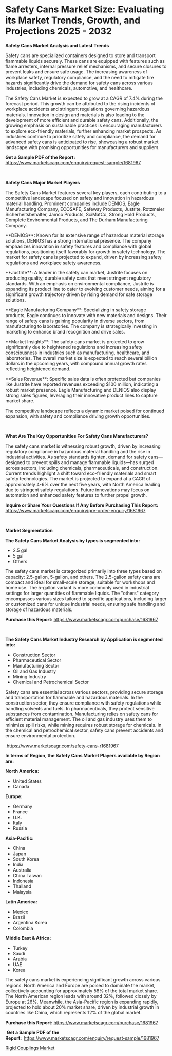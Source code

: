 <p><h1>Safety Cans Market Size: Evaluating its Market Trends, Growth, and Projections 2025 - 2032</h1></p><p><strong>Safety Cans Market Analysis and Latest Trends</strong></p>
<p><p>Safety cans are specialized containers designed to store and transport flammable liquids securely. These cans are equipped with features such as flame arresters, internal pressure relief mechanisms, and secure closures to prevent leaks and ensure safe usage. The increasing awareness of workplace safety, regulatory compliance, and the need to mitigate fire hazards significantly drive the demand for safety cans across various industries, including chemicals, automotive, and healthcare.</p><p>The Safety Cans Market is expected to grow at a CAGR of 7.4% during the forecast period. This growth can be attributed to the rising incidents of workplace accidents and stringent regulations governing hazardous materials. Innovation in design and materials is also leading to the development of more efficient and durable safety cans. Additionally, the growing emphasis on sustainable practices is encouraging manufacturers to explore eco-friendly materials, further enhancing market prospects. As industries continue to prioritize safety and compliance, the demand for advanced safety cans is anticipated to rise, showcasing a robust market landscape with promising opportunities for manufacturers and suppliers.</p></p>
<p><strong>Get a Sample PDF of the Report:&nbsp;</strong> <a href="https://www.marketscagr.com/enquiry/request-sample/1681967?utm_campaign=1889&utm_medium=2&utm_source=Github&utm_content=ia&utm_term=16022025&utm_id=safety-cans">https://www.marketscagr.com/enquiry/request-sample/1681967</a></p>
<p>&nbsp;</p>
<p><strong>Safety Cans Major Market Players</strong></p>
<p><p>The Safety Cans Market features several key players, each contributing to a competitive landscape focused on safety and innovation in hazardous material handling. Prominent companies include DENIOS, Eagle Manufacturing Company, ECOSAFE, Safeway Products, Justrite, Rotzmeier Sicherheitsbehalter, Jamco Products, SciMatCo, Strong Hold Products, Complete Environmental Products, and The Durham Manufacturing Company.</p><p>**DENIOS**: Known for its extensive range of hazardous material storage solutions, DENIOS has a strong international presence. The company emphasizes innovation in safety features and compliance with global regulations, positioning itself favorably for growth in safety technology. The market for safety cans is projected to expand, driven by increasing safety regulations and workplace safety awareness.</p><p>**Justrite**: A leader in the safety can market, Justrite focuses on producing quality, durable safety cans that meet stringent regulatory standards. With an emphasis on environmental compliance, Justrite is expanding its product line to cater to evolving customer needs, aiming for a significant growth trajectory driven by rising demand for safe storage solutions.</p><p>**Eagle Manufacturing Company**: Specializing in safety storage products, Eagle continues to innovate with new materials and designs. Their range of safety cans is gaining popularity in diverse sectors, from manufacturing to laboratories. The company is strategically investing in marketing to enhance brand recognition and drive sales.</p><p>**Market Insights**: The safety cans market is projected to grow significantly due to heightened regulations and increasing safety consciousness in industries such as manufacturing, healthcare, and laboratories. The overall market size is expected to reach several billion dollars in the upcoming years, with compound annual growth rates reflecting heightened demand.</p><p>**Sales Revenue**: Specific sales data is often protected but companies like Justrite have reported revenues exceeding $100 million, indicating a robust market presence. Eagle Manufacturing and DENIOS also display strong sales figures, leveraging their innovative product lines to capture market share. </p><p>The competitive landscape reflects a dynamic market poised for continued expansion, with safety and compliance driving growth opportunities.</p></p>
<p>&nbsp;</p>
<p><strong>What Are The Key Opportunities For Safety Cans Manufacturers?</strong></p>
<p><p>The safety cans market is witnessing robust growth, driven by increasing regulatory compliance in hazardous material handling and the rise in industrial activities. As safety standards tighten, demand for safety cans—designed to prevent spills and manage flammable liquids—has surged across sectors, including chemicals, pharmaceuticals, and construction. Current trends highlight a shift toward eco-friendly materials and smart safety technologies. The market is projected to expand at a CAGR of approximately 4-6% over the next five years, with North America leading due to stringent safety regulations. Future innovations may focus on automation and enhanced safety features to further propel growth.</p></p>
<p><strong>Inquire or Share Your Questions If Any Before Purchasing This Report:</strong> <a href="https://www.marketscagr.com/enquiry/pre-order-enquiry/1681967?utm_campaign=1889&utm_medium=2&utm_source=Github&utm_content=ia&utm_term=16022025&utm_id=safety-cans">https://www.marketscagr.com/enquiry/pre-order-enquiry/1681967</a></p>
<p>&nbsp;</p>
<p><strong>Market Segmentation</strong></p>
<p><strong>The Safety Cans Market Analysis by types is segmented into:</strong></p>
<p><ul><li>2.5 gal</li><li>5 gal</li><li>Others</li></ul></p>
<p><p>The safety cans market is categorized primarily into three types based on capacity: 2.5-gallon, 5-gallon, and others. The 2.5-gallon safety cans are compact and ideal for small-scale storage, suitable for workshops and home use. The 5-gallon variant is more commonly used in industrial settings for larger quantities of flammable liquids. The "others" category encompasses various sizes tailored to specific applications, including larger or customized cans for unique industrial needs, ensuring safe handling and storage of hazardous materials.</p></p>
<p><strong>Purchase this Report:&nbsp;</strong><a href="https://www.marketscagr.com/purchase/1681967?utm_campaign=1889&utm_medium=2&utm_source=Github&utm_content=ia&utm_term=16022025&utm_id=safety-cans">https://www.marketscagr.com/purchase/1681967</a></p>
<p>&nbsp;</p>
<p><strong>The Safety Cans Market Industry Research by Application is segmented into:</strong></p>
<p><ul><li>Construction Sector</li><li>Pharmaceutical Sector</li><li>Manufacturing Sector</li><li>Oil and Gas Industry</li><li>Mining Industry</li><li>Chemical and Petrochemical Sector</li></ul></p>
<p><p>Safety cans are essential across various sectors, providing secure storage and transportation for flammable and hazardous materials. In the construction sector, they ensure compliance with safety regulations while handling solvents and fuels. In pharmaceuticals, they protect sensitive substances from contamination. Manufacturing relies on safety cans for efficient material management. The oil and gas industry uses them to minimize spill risks, while mining requires robust storage for chemicals. In the chemical and petrochemical sector, safety cans prevent accidents and ensure environmental protection.</p></p>
<p><a href="https://www.marketscagr.com/safety-cans-r1681967?utm_campaign=1889&utm_medium=2&utm_source=Github&utm_content=ia&utm_term=16022025&utm_id=safety-cans">&nbsp;https://www.marketscagr.com/safety-cans-r1681967</a></p>
<p><strong>In terms of Region, the Safety Cans Market Players available by Region are:</strong></p>
<p>
    <p> <strong> North America: </strong>
        <ul>
            <li>United States</li>
            <li>Canada</li>
        </ul>
        </p> 
    <p> <strong> Europe: </strong>
        <ul>
            <li>Germany</li>
            <li>France</li>
            <li>U.K.</li>
            <li>Italy</li>
            <li>Russia</li>
        </ul>
        </p> 
    <p> <strong> Asia-Pacific: </strong>
        <ul>
            <li>China</li>
            <li>Japan</li>
            <li>South Korea</li>
            <li>India</li>
            <li>Australia</li>
            <li>China Taiwan</li>
            <li>Indonesia</li>
            <li>Thailand</li>
            <li>Malaysia</li>
        </ul>
        </p> 
    <p> <strong> Latin America: </strong>
        <ul>
            <li>Mexico</li>
            <li>Brazil</li>
            <li>Argentina Korea</li>
            <li>Colombia</li>
        </ul>
        </p> 
    <p> <strong> Middle East & Africa: </strong>
        <ul>
            <li>Turkey</li>
            <li>Saudi</li>
            <li>Arabia</li>
            <li>UAE</li>
            <li>Korea</li>
        </ul>
    </p>
    </p>
<p><p>The safety cans market is experiencing significant growth across various regions. North America and Europe are poised to dominate the market, collectively accounting for approximately 58% of the total market share. The North American region leads with around 32%, followed closely by Europe at 26%. Meanwhile, the Asia-Pacific region is expanding rapidly, projected to hold about 20% market share, driven by industrial growth in countries like China, which represents 12% of the global market.</p></p>
<p><strong>Purchase this Report: </strong><a href="https://www.marketscagr.com/purchase/1681967?utm_campaign=1889&utm_medium=2&utm_source=Github&utm_content=ia&utm_term=16022025&utm_id=safety-cans">https://www.marketscagr.com/purchase/1681967</a></p>
<p>&nbsp;<strong>Get a Sample PDF of the Report:&nbsp;&nbsp;</strong><a href="https://www.marketscagr.com/enquiry/request-sample/1681967?utm_campaign=1889&utm_medium=2&utm_source=Github&utm_content=ia&utm_term=16022025&utm_id=safety-cans">https://www.marketscagr.com/enquiry/request-sample/1681967</a></p>
<p><strong></strong></p>
<p><p><a href="https://github.com/globismark/Market-Research-Report-List-6/blob/main/rigid-couplings-market.md?utm_campaign=1889&utm_medium=2&utm_source=Github&utm_content=ia&utm_term=16022025&utm_id=safety-cans">Rigid Couplings Market</a></p></p>